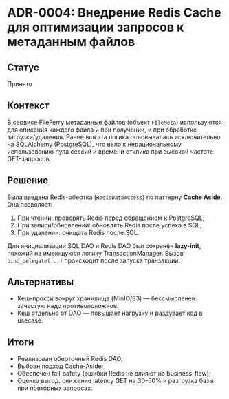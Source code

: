 # ADR-0004: Внедрение Redis Cache для оптимизации запросов к метаданным файлов

## Статус
Принято

## Контекст
В сервисе FileFerry метаданные файлов (объект `FileMeta`) используются для описания каждого файла и при получении, и при обработке загрузки/удаления. Ранее вся эта логика основывалась исключительно на SQLAlchemy (PostgreSQL), что вело к нерациональному использованию пула сессий и времени отклика при высокой частоте GET-запросов.

## Решение
Была введена Redis-обертка (`RedisDataAccess`) по паттерну **Cache Aside**. Она позволяет:

1. При чтении: проверять Redis перед обращением к PostgreSQL;
2. При записи/обновлении: обновлять Redis после успеха в SQL;
3. При удалении: очищать Redis после SQL.

Для инициализации SQL DAO и Redis DAO был сохранён **lazy-init**, похожий на имеющуюся логику TransactionManager. Вызов `bind_delegate(...)` происходит после запуска транзакции.

## Альтернативы
- Кеш-прокси вокруг хранилища (MinIO/S3) — бессмысленен: зачастую надо противоположное.
- Кеш отдельно от DAO — повышает нагрузку и раздувает код в usecase.

## Итоги
- Реализован оберточный Redis DAO;
- Выбран подход Cache-Aside;
- Обеспечен fail-safety (ошибки Redis не влияют на business-flow);
- Оценка выгод: снижение latency GET на 30–50% и разгрузка базы при повторных запросах.

